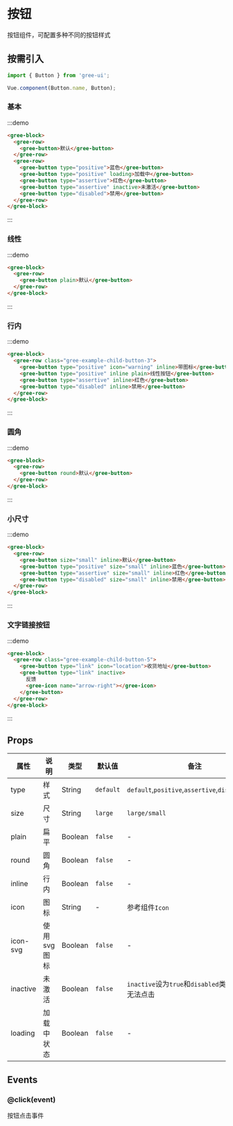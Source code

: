 # 按钮

按钮组件，可配置多种不同的按钮样式

## 按需引入

```javascript
import { Button } from 'gree-ui';

Vue.component(Button.name, Button);
```

### 基本

:::demo

```html
<gree-block>
  <gree-row>
    <gree-button>默认</gree-button>
  </gree-row>
  <gree-row>
    <gree-button type="positive">蓝色</gree-button>
    <gree-button type="positive" loading>加载中</gree-button>
    <gree-button type="assertive">红色</gree-button>
    <gree-button type="assertive" inactive>未激活</gree-button>
    <gree-button type="disabled">禁用</gree-button>
  </gree-row>
</gree-block>
```

:::

### 线性

:::demo

```html
<gree-block>
  <gree-row>
    <gree-button plain>默认</gree-button>
  </gree-row>
</gree-block>
```

:::

### 行内

:::demo

```html
<gree-block>
  <gree-row class="gree-example-child-button-3">
    <gree-button type="positive" icon="warning" inline>带图标</gree-button>
    <gree-button type="positive" inline plain>线性按钮</gree-button>
    <gree-button type="assertive" inline>红色</gree-button>
    <gree-button type="disabled" inline>禁用</gree-button>
  </gree-row>
</gree-block>
```

:::

### 圆角

:::demo

```html
<gree-block>
  <gree-row>
    <gree-button round>默认</gree-button>
  </gree-row>
</gree-block>
```

:::

### 小尺寸

:::demo

```html
<gree-block>
  <gree-row>
    <gree-button size="small" inline>默认</gree-button>
    <gree-button type="positive" size="small" inline>蓝色</gree-button>
    <gree-button type="assertive" size="small" inline>红色</gree-button>
    <gree-button type="disabled" size="small" inline>禁用</gree-button>
  </gree-row>
</gree-block>
```

:::

### 文字链接按钮

:::demo

```html
<gree-block>
  <gree-row class="gree-example-child-button-5">
    <gree-button type="link" icon="location">收货地址</gree-button>
    <gree-button type="link" inactive>
      反馈
      <gree-icon name="arrow-right"></gree-icon>
    </gree-button>
  </gree-row>
</gree-block>
```

:::

## Props

| 属性     | 说明          | 类型    | 默认值    | 备注                                                 |
| -------- | ------------- | ------- | --------- | ---------------------------------------------------- |
| type     | 样式          | String  | `default` | `default`,`positive`,`assertive`,`disabled`,`link`   |
| size     | 尺寸          | String  | `large`   | `large/small`                                        |
| plain    | 扁平          | Boolean | `false`   | \-                                                   |
| round    | 圆角          | Boolean | `false`   | \-                                                   |
| inline   | 行内          | Boolean | `false`   | \-                                                   |
| icon     | 图标          | String  | \-        | 参考组件`Icon`                                       |
| icon-svg | 使用 svg 图标 | Boolean | `false`   | \-                                                   |
| inactive | 未激活        | Boolean | `false`   | `inactive`设为`true`和`disabled`类型的按钮都无法点击 |
| loading  | 加载中状态    | Boolean | `false`   | \-                                                   |

## Events

### @click(event)

按钮点击事件

<style lang="less" scoped>
.gree-button.block {
  margin-bottom: 20px;
}
.gree-example-child-button-3 {
  justify-content: space-around;
}
.gree-example-child-button-5 {
  justify-content: flex-start;
}
</style>
